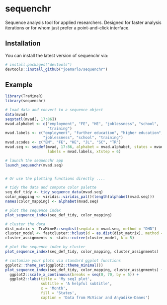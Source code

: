 
<!-- README.md is generated from README.Rmd. Please edit that file -->

# sequenchr

<!-- badges: start -->
<!-- badges: end -->

Sequence analysis tool for applied researchers. Designed for faster
analysis iterations or for whom just prefer a point-and-click interface.

## Installation

You can install the latest version of sequenchr via:

``` r
# install.packages("devtools")
devtools::install_github("joemarlo/sequenchr")
```

## Example

``` r
library(TraMineR)
library(sequenchr)

# load data and convert to a sequence object
data(mvad)
seqstatl(mvad[, 17:86])
mvad.alphabet <- c("employment", "FE", "HE", "joblessness", "school",
                   "training")
mvad.labels <- c("employment", "further education", "higher education",
                 "joblessness", "school", "training")
mvad.scodes <- c("EM", "FE", "HE", "JL", "SC", "TR")
mvad.seq <- seqdef(mvad, 17:86, alphabet = mvad.alphabet, states = mvad.scodes,
                   labels = mvad.labels, xtstep = 6)

# launch the sequenchr app
launch_sequenchr(mvad.seq)


# Or use the plotting functions directly ....

# tidy the data and compute color palette
seq_def_tidy <- tidy_sequence_data(mvad.seq)
color_mapping <- viridis::viridis_pal()(length(alphabet(mvad.seq)))
names(color_mapping) <- alphabet(mvad.seq)

# plot the sequence index
plot_sequence_index(seq_def_tidy, color_mapping)

# cluster the data
dist_matrix <- TraMineR::seqdist(seqdata = mvad.seq, method = "DHD")
cluster_model <- fastcluster::hclust(d = as.dist(dist_matrix), method = 'ward.D2')
cluster_assignments <- stats::cutree(cluster_model, k = 5)

# plot the sequence index by cluster
plot_sequence_index(seq_def_tidy, color_mapping, cluster_assignments)

# customize your plots via standard ggplot functions
ggplot2::theme_set(ggplot2::theme_minimal())
plot_sequence_index(seq_def_tidy, color_mapping, cluster_assignments) +
  ggplot2::scale_x_continuous(breaks = seq(0, 70, by = 5)) +
  ggplot2::labs(title = 'My seqI plot',
                subtitle = 'A helpful subtitle',
                x = 'Month',
                fill = 'States',
                caption = 'Data from McVicar and Anyadike-Danes')
```
